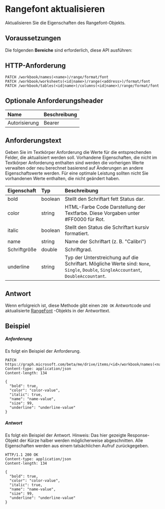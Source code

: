 # <a name="update-rangefont"></a>Rangefont aktualisieren

Aktualisieren Sie die Eigenschaften des Rangefont-Objekts.
## <a name="prerequisites"></a>Voraussetzungen
Die folgenden **Bereiche** sind erforderlich, diese API ausführen: 
## <a name="http-request"></a>HTTP-Anforderung
<!-- { "blockType": "ignored" } -->
```http
PATCH /workbook/names(<name>)/range/format/font
PATCH /workbook/worksheets(<id|name>)/range(<address>)/format/font
PATCH /workbook/tables(<id|name>)/columns(<id|name>)/range/format/font
```
## <a name="optional-request-headers"></a>Optionale Anforderungsheader
| Name       | Beschreibung|
|:-----------|:-----------|
| Autorisierung  | Bearer<code>|


## <a name="request-body"></a>Anforderungstext
Geben Sie im Textkörper Anforderung die Werte für die entsprechenden Felder, die aktualisiert werden soll. Vorhandene Eigenschaften, die nicht im Textkörper Anforderung enthalten sind werden die vorherigen Werte verwalten oder neu berechnet basierend auf Änderungen an andere Eigenschaftswerte werden. Für eine optimale Leistung sollten nicht Sie vorhandenen Werte enthalten, die nicht geändert haben.

| Eigenschaft     | Typ   |Beschreibung|
|:---------------|:--------|:----------|
|bold|boolean|Stellt den Schriftart fett Status dar.|
|color|string|HTML-Farbe Code Darstellung der Textfarbe. Diese Vorgaben unter #FF0000 für Rot.|
|italic|boolean|Stellt den Status die Schriftart kursiv formatiert.|
|name|string|Name der Schriftart (z. B. "Calibri")|
|Schriftgröße|double|Schriftgrad.|
|underline|string|Typ der Unterstreichung auf die Schriftart. Mögliche Werte sind: `None`, `Single`, `Double`, `SingleAccountant`, `DoubleAccountant`.|

## <a name="response"></a>Antwort
Wenn erfolgreich ist, diese Methode gibt einen `200 OK` Antwortcode und aktualisierte [RangeFont](../resources/rangefont.md) -Objekts in der Antworttext.
## <a name="example"></a>Beispiel
##### <a name="request"></a>Anforderung
Es folgt ein Beispiel der Anforderung.
<!-- {
  "blockType": "request",
  "name": "update_rangefont"
}-->
```http
PATCH https://graph.microsoft.com/beta/me/drive/items/<id>/workbook/names(<name>)/range/format/font
Content-type: application/json
Content-length: 134

{
  "bold": true,
  "color": "color-value",
  "italic": true,
  "name": "name-value",
  "size": 99,
  "underline": "underline-value"
}
```
##### <a name="response"></a>Antwort
Es folgt ein Beispiel der Antwort. Hinweis: Das hier gezeigte Response-Objekt der Kürze halber werden möglicherweise abgeschnitten. Alle Eigenschaften werden aus einem tatsächlichen Aufruf zurückgegeben.
<!-- {
  "blockType": "response",
  "truncated": true,
  "@odata.type": "microsoft.graph.rangeFont"
} -->
```http
HTTP/1.1 200 OK
Content-type: application/json
Content-length: 134

{
  "bold": true,
  "color": "color-value",
  "italic": true,
  "name": "name-value",
  "size": 99,
  "underline": "underline-value"
}
```

<!-- uuid: 8fcb5dbc-d5aa-4681-8e31-b001d5168d79
2015-10-25 14:57:30 UTC -->
<!-- {
  "type": "#page.annotation",
  "description": "Update rangefont",
  "keywords": "",
  "section": "documentation",
  "tocPath": ""
}-->